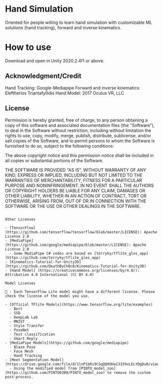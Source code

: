# Hand Simulation

Oriented for people willing to learn hand simulation with customizable ML solutions (hand tracking), forward and inverse kinematics.




# How to use

Download and open in Unity 2020.2.4f1 or above.





## Acknowledgment/Credit

Hand Tracking: Google-Mediapipe
Forward and inverse kinematics: Eleftherios Triantafyllidis
Hand Model: 2017 Oculus VR, LLC




## License

Permission is hereby granted, free of charge, to any person obtaining a copy
of this software and associated documentation files (the "Software"), to deal
in the Software without restriction, including without limitation the rights
to use, copy, modify, merge, publish, distribute, sublicense, and/or sell
copies of the Software, and to permit persons to whom the Software is
furnished to do so, subject to the following conditions:

The above copyright notice and this permission notice shall be included in all
copies or substantial portions of the Software.

THE SOFTWARE IS PROVIDED "AS IS", WITHOUT WARRANTY OF ANY KIND, EXPRESS OR
IMPLIED, INCLUDING BUT NOT LIMITED TO THE WARRANTIES OF MERCHANTABILITY,
FITNESS FOR A PARTICULAR PURPOSE AND NONINFRINGEMENT. IN NO EVENT SHALL THE
AUTHORS OR COPYRIGHT HOLDERS BE LIABLE FOR ANY CLAIM, DAMAGES OR OTHER
LIABILITY, WHETHER IN AN ACTION OF CONTRACT, TORT OR OTHERWISE, ARISING FROM,
OUT OF OR IN CONNECTION WITH THE SOFTWARE OR THE USE OR OTHER DEALINGS IN THE
SOFTWARE.
```

Other Licenses

- [TensorFlow](https://github.com/tensorflow/tensorflow/blob/master/LICENSE): Apache License 2.0
- [MediaPipe](https://github.com/google/mediapipe/blob/master/LICENSE): Apache License 2.0
  - Some MediaPipe C# codes are based on [terryky/tflite_gles_app](https://github.com/terryky/tflite_gles_app)
- [Kinematics-Tutorial-for-Unity3D] (https://github.com/DeathByCh0c0/Kinematics-Tutorial-for-Unity3D)
- [Hand Model] (https://creativecommons.org/licenses/by/4.0/): Attribution 4.0 International (CC BY 4.0)

Model Licenses

📌 : Each TensorFlow Lite model might have a different license. Please check the license of the model you use.

- [Official TFlite Models](https://www.tensorflow.org/lite/examples)
  - Bert
  - SSD
  - DeepLab Lab
  - MNIST
  - Style Transfer
  - PoseNet
  - Text classification
  - Smart Reply
- [MediaPipe Models](https://github.com/google/mediapipe)
  - Blaze Pose
  - Face Mesh
  - Hand Tracking
- [Meet Segmentation Model](https://drive.google.com/file/d/1lnP1bRi9CSqQQXUHa13159vLELYDgDu0/view)
  - Using the modified model from [PINTO_model_zoo](https://github.com/PINTO0309/PINTO_model_zoo) to remove the custom post-process.
